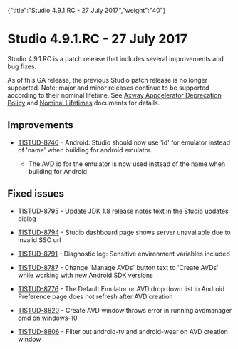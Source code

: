 {"title":"Studio 4.9.1.RC - 27 July 2017","weight":"40"} 

# Studio 4.9.1.RC - 27 July 2017

Studio 4.9.1.RC is a patch release that includes several improvements and bug fixes.

As of this GA release, the previous Studio patch release is no longer supported. Note: major and minor releases continue to be supported according to their nominal lifetime. See [Axway Appcelerator Deprecation Policy](/docs/appc/AMPLIFY_Appcelerator_Services_Overview/Axway_Appcelerator_Deprecation_Policy/) and [Nominal Lifetimes](/docs/appc/AMPLIFY_Appcelerator_Services_Overview/Axway_Appcelerator_Product_Lifecycle/#NominalLifetimes) documents for details.

## Improvements

*   [TISTUD-8746](https://jira.appcelerator.org/browse/TISTUD-8746) - Android: Studio should now use 'id' for emulator instead of 'name' when building for android emulator.
    
    *   The AVD id for the emulator is now used instead of the name when building for Android
        

## Fixed issues

*   [TISTUD-8795](https://jira.appcelerator.org/browse/TISTUD-8795) - Update JDK 1.8 release notes text in the Studio updates dialog
    
*   [TISTUD-8794](https://jira.appcelerator.org/browse/TISTUD-8794) - Studio dashboard page shows server unavailable due to invalid SSO url
    
*   [TISTUD-8791](https://jira.appcelerator.org/browse/TISTUD-8791) - Diagnostic log: Sensitive environment variables included
    
*   [TISTUD-8787](https://jira.appcelerator.org/browse/TISTUD-8787) - Change 'Manage AVDs' button text to 'Create AVDs' while working with new Android SDK versions
    
*   [TISTUD-8776](https://jira.appcelerator.org/browse/TISTUD-8776) - The Default Emulator or AVD drop down list in Android Preference page does not refresh after AVD creation
    
*   [TISTUD-8820](https://jira.appcelerator.org/browse/TISTUD-8820) - Create AVD window throws error in running avdmanager cmd on windows-10
    
*   [TISTUD-8806](https://jira.appcelerator.org/browse/TISTUD-8806) - Filter out android-tv and android-wear on AVD creation window